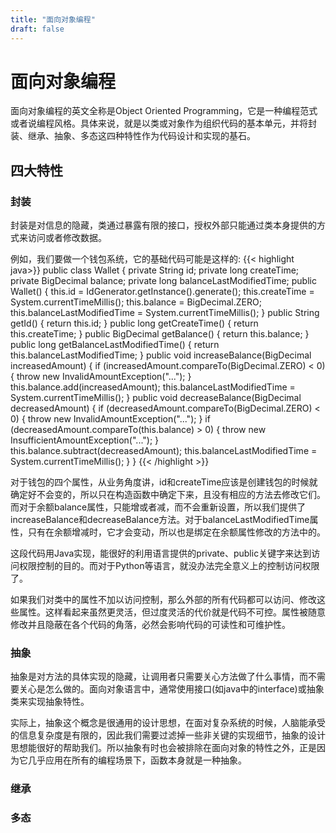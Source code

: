 ```yaml
---
title: "面向对象编程"
draft: false
---
```


# 面向对象编程

面向对象编程的英文全称是Object Oriented Programming，它是一种编程范式或者说编程风格。具体来说，就是以类或对象作为组织代码的基本单元，并将封装、继承、抽象、多态这四种特性作为代码设计和实现的基石。

四大特性
-------

### 封装
封装是对信息的隐藏，类通过暴露有限的接口，授权外部只能通过类本身提供的方式来访问或者修改数据。

例如，我们要做一个钱包系统，它的基础代码可能是这样的:
{{< highlight java>}}
public class Wallet {
    private String id;
    private long createTime;
    private BigDecimal balance;
    private long balanceLastModifiedTime; 
    public Wallet() {
        this.id = IdGenerator.getInstance().generate(); 
        this.createTime = System.currentTimeMillis();
        this.balance = BigDecimal.ZERO; 
        this.balanceLastModifiedTime = System.currentTimeMillis();
    }
    public String getId() { return this.id; }
    public long getCreateTime() { return this.createTime; }
    public BigDecimal getBalance() { return this.balance; }
    public long getBalanceLastModifiedTime() { return this.balanceLastModifiedTime; }
    public void increaseBalance(BigDecimal increasedAmount) { 
        if (increasedAmount.compareTo(BigDecimal.ZERO) < 0) {
            throw new InvalidAmountException("..."); 
        }
        this.balance.add(increasedAmount);
        this.balanceLastModifiedTime = System.currentTimeMillis(); 
    }
    public void decreaseBalance(BigDecimal decreasedAmount) { 
        if (decreasedAmount.compareTo(BigDecimal.ZERO) < 0) {
            throw new InvalidAmountException("..."); 
        }
        if (decreasedAmount.compareTo(this.balance) > 0) { 
            throw new InsufficientAmountException("...");
        }
        this.balance.subtract(decreasedAmount); 
        this.balanceLastModifiedTime = System.currentTimeMillis();
    }
}
{{< /highlight >}}

对于钱包的四个属性，从业务角度讲，id和createTime应该是创建钱包的时候就确定好不会变的，所以只在构造函数中确定下来，且没有相应的方法去修改它们。而对于余额balance属性，只能增或者减，而不会重新设置，所以我们提供了increaseBalance和decreaseBalance方法。对于balanceLastModifiedTime属性，只有在余额增减时，它才会变动，所以也是绑定在余额属性修改的方法中的。

这段代码用Java实现，能很好的利用语言提供的private、public关键字来达到访问权限控制的目的。而对于Python等语言，就没办法完全意义上的控制访问权限了。

如果我们对类中的属性不加以访问控制，那么外部的所有代码都可以访问、修改这些属性。这样看起来虽然更灵活，但过度灵活的代价就是代码不可控。属性被随意修改并且隐蔽在各个代码的角落，必然会影响代码的可读性和可维护性。

### 抽象
抽象是对方法的具体实现的隐藏，让调用者只需要关心方法做了什么事情，而不需要关心是怎么做的。面向对象语言中，通常使用接口(如java中的interface)或抽象类来实现抽象特性。

实际上，抽象这个概念是很通用的设计思想，在面对复杂系统的时候，人脑能承受的信息复杂度是有限的，因此我们需要过滤掉一些非关键的实现细节，抽象的设计思想能很好的帮助我们。所以抽象有时也会被排除在面向对象的特性之外，正是因为它几乎应用在所有的编程场景下，函数本身就是一种抽象。

### 继承

### 多态